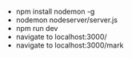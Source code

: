  - npm install nodemon -g
 - nodemon nodeserver/server.js
 - npm run dev
 - navigate to localhost:3000/
 - navigate to localhost:3000/mark 
